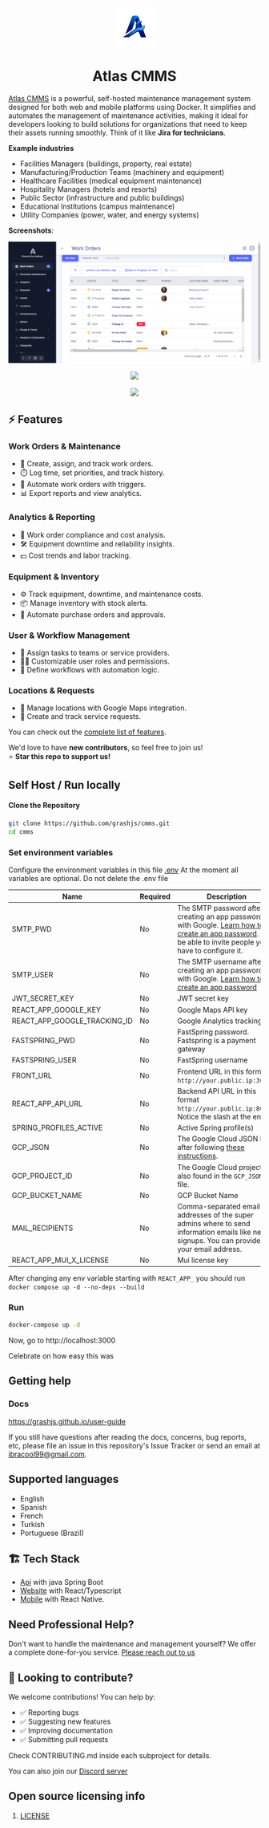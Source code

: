 <p align="center"><img src="frontend/public/static/images/logo/logo.png" width="80"></p>
<h1 align="center">Atlas CMMS</h1>

[Atlas CMMS](https://github.com/grashjs/cmms) is a powerful, self-hosted maintenance management system designed for both
web and mobile platforms using Docker. It simplifies and automates the management of maintenance activities, making it
ideal for developers looking to build solutions for organizations that need to keep their assets running smoothly.
Think of it like **Jira for technicians**.

**Example industries**

- Facilities Managers (buildings, property, real estate)
- Manufacturing/Production Teams (machinery and equipment)
- Healthcare Facilities (medical equipment maintenance)
- Hospitality Managers (hotels and resorts)
- Public Sector (infrastructure and public buildings)
- Educational Institutions (campus maintenance)
- Utility Companies (power, water, and energy systems)

**Screenshots**:
<div align="center">

![work_orders_screenshot.png](images/work_orders_screenshot.png)

![](https://i.ibb.co/7tGYCtv/Screenshot-502.png)

<img src="https://i.ibb.co/B39dVjC/Screenshot-20230320-110652.jpg" width="300"/>
</div>

## ⚡ **Features**

### Work Orders & Maintenance

- 📝 Create, assign, and track work orders.
- ⏱️ Log time, set priorities, and track history.
- 🤖 Automate work orders with triggers.
- 📊 Export reports and view analytics.

### Analytics & Reporting

- 💼 Work order compliance and cost analysis.
- 🛠️ Equipment downtime and reliability insights.
- 💵 Cost trends and labor tracking.

### Equipment & Inventory

- ⚙️ Track equipment, downtime, and maintenance costs.
- 📦 Manage inventory with stock alerts.
- 🛒 Automate purchase orders and approvals.

### User & Workflow Management

- 👥 Assign tasks to teams or service providers.
- 🧑‍💼 Customizable user roles and permissions.
- 🔄 Define workflows with automation logic.

### Locations & Requests

- 📍 Manage locations with Google Maps integration.
- 📑 Create and track service requests.

You can check out the [complete list of features](api/Current%20features.pdf).

We'd love to have **new contributors**, so feel free to join us!  
⭐ **Star this repo to support us!**

## Self Host / Run locally

#### Clone the Repository

```sh
git clone https://github.com/grashjs/cmms.git
cd cmms
```

### Set environment variables

Configure the environment variables in this file [.env](.env)
At the moment all variables are optional. Do not delete the .env file

| Name                         | Required | Description                                                                                                                                                                                                      | Default Value          |
|------------------------------|----------|------------------------------------------------------------------------------------------------------------------------------------------------------------------------------------------------------------------|------------------------|
| SMTP_PWD                     | No       | The SMTP password after creating an app password with Google. [Learn how to create an app password](https://support.google.com/accounts/answer/185833?hl=en). To be able to invite people you have to configure it. | (empty)                |
| SMTP_USER                    | No       | The SMTP username after creating an app password with Google. [Learn how to create an app password](https://support.google.com/accounts/answer/185833?hl=en)                                                     | (empty)                |
| JWT_SECRET_KEY               | No       | JWT secret key                                                                                                                                                                                                   | your_jwt_secret        |
| REACT_APP_GOOGLE_KEY         | No       | Google Maps API key                                                                                                                                                                                              | (empty)                |
| REACT_APP_GOOGLE_TRACKING_ID | No       | Google Analytics tracking ID                                                                                                                                                                                     | (empty)                |
| FASTSPRING_PWD               | No       | FastSpring password. Fastspring is a payment gateway                                                                                                                                                             | (empty)                |
| FASTSPRING_USER              | No       | FastSpring username                                                                                                                                                                                              | (empty)                |
| FRONT_URL                    | No       | Frontend URL in this format `http://your.public.ip:3000`                                                                                                                                                         | http://localhost:3000  |
| REACT_APP_API_URL            | No       | Backend API URL in this format `http://your.public.ip:8080/`. Notice the slash at the end.                                                                                                                       | http://localhost:8080/ |
| SPRING_PROFILES_ACTIVE       | No       | Active Spring profile(s)                                                                                                                                                                                         | (empty)                |
| GCP_JSON                     | No       | The Google Cloud JSON key after following [these instructions](./GCP-setup.md).                                                                                                                                  | (empty)                |
| GCP_PROJECT_ID               | No       | The Google Cloud project ID, also found in the `GCP_JSON` file.                                                                                                                                                  | (empty)                |
| GCP_BUCKET_NAME              | No       | GCP Bucket Name                                                                                                                                                                                                  | (empty)                |
| MAIL_RECIPIENTS              | No       | Comma-separated email addresses of the super admins where to send information emails like new signups. You can provide your email address.                                                                       | (empty)                |
| REACT_APP_MUI_X_LICENSE      | No       | Mui license key                                                                                                                                                                                                  | (empty)                |

After changing any env variable starting with `REACT_APP_` you should run  `docker compose up -d --no-deps --build`

### Run

```sh
docker-compose up -d
```

Now, go to http://localhost:3000

Celebrate on how easy this was

## Getting help

### Docs

https://grashjs.github.io/user-guide

If you still have questions after reading the docs, concerns, bug reports, etc, please file an issue in this
repository's Issue Tracker or send an
email at [ibracool99@gmail.com](mailto:ibracool99@gmail.com).

## Supported languages

- English
- Spanish
- French
- Turkish
- Portuguese (Brazil)

## 🏗️ **Tech Stack**

- [Api](api) with java Spring Boot
- [Website](frontend) with React/Typescript
- [Mobile](mobile) with React Native.

## Need Professional Help?

Don't want to handle the maintenance and management yourself? We offer a complete done-for-you
service. [Please reach out to us](mailto:ibracool99@gmail.com)

## 🤝 Looking to contribute?

We welcome contributions! You can help by:

- ✅ Reporting bugs
- ✅ Suggesting new features
- ✅ Improving documentation
- ✅ Submitting pull requests

Check CONTRIBUTING.md inside each subproject for details.

You can also join our [Discord server](https://discord.gg/A6eMSNwg)

## Open source licensing info

1) [LICENSE](LICENSE)
